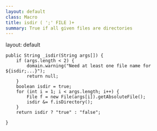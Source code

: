 ```yaml
---
layout: default
class: Macro
title: isdir ( ';' FILE )+
summary: True if all given files are directories
---
```

layout: default

	public String _isdir(String args[]) {
		if (args.length < 2) {
			domain.warning("Need at least one file name for ${isdir;...}");
			return null;
		}
		boolean isdir = true;
		for (int i = 1; i < args.length; i++) {
			File f = new File(args[i]).getAbsoluteFile();
			isdir &= f.isDirectory();
		}
		return isdir ? "true" : "false";

	}
